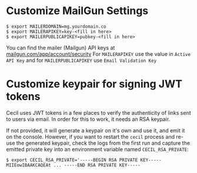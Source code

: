 


# Customize MailGun Settings 

```
$ export MAILERDOMAIN=mg.yourdomain.co
$ export MAILERAPIKEY=key-<fill in here>
$ export MAILERPUBLICAPIKEY=pubkey-<fill in here>
```

You can find the mailer (Mailgun) API keys at [mailgun.com/app/account/security](https://mailgun.com/app/account/security)  For `MAILERAPIKEY` use the value in `Active API Key` and for `MAILERPUBLICAPIKEY` use `Email Validation Key`

# Customize keypair for signing JWT tokens 

Cecil uses JWT tokens in a few places to verify the authenticity of links sent to users via email.  In order for this to work, it needs an RSA keypair.

If not provided, it will generate a keypair on it's own and use it, and emit it on the console.  However, if you want to restart the `cecil` process and re-use the generated keypair, check the logs from the first run and capture the emitted private key into an environment variable named `CECIL_RSA_PRIVATE`:

```
$ export CECIL_RSA_PRIVATE='-----BEGIN RSA PRIVATE KEY----- MIIEowIBAAKCAQEAt ... -----END RSA PRIVATE KEY-----
```
